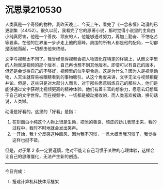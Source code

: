 # 沉思录210530

人类真是一个奇怪的物种。我昨天晚上、今天上午，看完了《一念永恒》动漫的已更剧集（44/52）。很久以前，我看完了它的原著小说，那时觉得小说里的主角白小纯真厉害，他是一个善良、顽皮的人，他能够通过努力，再加上勤奋、不怕吃苦等要素，在他的世界里一步步走上他的巅峰。周围的所有人都是他的配角，一切都是因他而起，一切都由他来终结。

文字与视频太不同了。我曾经觉得视频会把人物固化在特定的样貌上，从而文字里的人物就是视频的那个版本，自己再也想不到其他版本。即便可以有自己的版本，但还是会觉得自己的不够好，视频里的似乎更合适。这是为什么？因为人是视觉动物，人天生就容易被眼睛看到的事物吸引。从这个角度来讲，文字无法与视频相提并论。但是，这些只是对大部分人而言，对于那些愿意锻炼自己的那些人，他们是能够通过文字获得比视频更高的精神体验。他们有着丰富的想象力，愿意去幻想属于自己的文字世界。而在视频中，一切都是被动接收的，而人类喜欢被动，换句话说，人类懒。

动漫是好看的。这里的「好看」是指：

1. 在刻画白小纯这个人物上很是生动，把他的善良、顽皮的劲儿表现出来，看的过程中，我时不时地就会发出笑声。
2. 一开始，我十分反感这种画风，因为我不习惯，一旦大概当我习惯了，我觉得这样也挺不错。

但是，对于第 2 条一定要谨慎，绝对不能让自己习惯于某种的心理体验，这样会让自己的思维僵化，无法产生新的创造。

---

今日完成：

1. 搭建计算机科技体系框架
